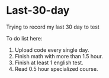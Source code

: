 # Last-30-day
Trying to record my last 30 day to test

To do list here:
1. Upload code every single day.
2. Finish math with more than 1.5 hour.
3. Finish at least 1 english test.
4. Read 0.5 hour specialized course.
